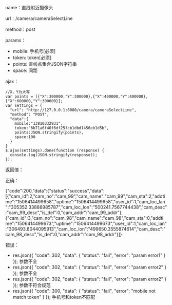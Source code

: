 name：直线附近摄像头

url：/camera/cameraSelectLine

method：post

params：
* mobile: 手机号[必须]
* token: token[必须]
* points: 直线点集合JSON字符串
* space: 间距

ajax：

```
//X，Y为大写
var points = [{"X":300000,"Y":300000},{"X":400000,"Y":400000},{"X":600000,"Y":300000}];
var settings = {
  "url": "http://127.0.0.1:8080/camera/cameraSelectLine",
  "method": "POST",
  "data":{
    mobile:"13810332931",
    token:"6b71a6f40f6df25fcb1dbd1456eb1d5b",
    points:JSON.stringify(points),
    space:100
  }
}
$.ajax(settings).done(function (response) {
  console.log(JSON.stringify(response));
});
```

返回值：

正确：

{"code":200,"data":{"status":"success","data":[{"cam_id":2,"cam_no":"cam_99","cam_name":"cam_99","cam_sta":2,"addtime":"1506414499658","uptime":"1506414499658","user_id":1,"cam_loc_lan":"305352.33888985787","cam_loc_lon":"500241.7567744438","cam_desc":"cam_99_desc","is_del":0,"cam_addr":"cam_99_addr"},{"cam_id":3,"cam_no":"cam_98","cam_name":"cam_98","cam_sta":0,"addtime":"1506414499673","uptime":"1506414499673","user_id":1,"cam_loc_lan":"306493.8044095913","cam_loc_lon":"499650.3555874614","cam_desc":"cam_98_desc","is_del":0,"cam_addr":"cam_98_addr"}]}


错误：

* res.json({ "code": 302, "data": { "status": "fail", "error": "param error1" } }); 参数不全
* res.json({ "code": 302, "data": { "status": "fail", "error": "param error2" } }); 参数不全
* res.json({ "code": 302, "data": { "status": "fail", "error": "param error2" } }); 参数不符合规范
* res.json({ "code": 300, "data": { "status": "fail", "error": "mobile not match token" } }); 手机号和token不匹配

